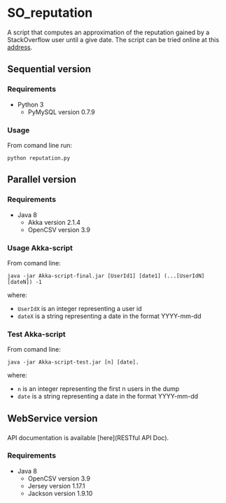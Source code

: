 # SO_reputation

A script that computes an approximation of the reputation gained by a StackOverflow user until a give date.
The script can be tried online at this [address](http://ugres.di.uniba.it:9090/StackOverflowClient/StackOverflowReputation.jsp).

## Sequential version 

### Requirements  
*	Python 3	
	* PyMySQL version 0.7.9
	
### Usage
From comand line run:
```
python reputation.py
```

## Parallel version 

### Requirements
*	Java 8
	* Akka version 2.1.4
	* OpenCSV version 3.9

### Usage Akka-script
From comand line: 
```
java -jar Akka-script-final.jar [UserId1] [date1] (...[UserIdN] [dateN]) -1 
```
where:
* `UserIdX` is an integer representing a user id
* `dateX` is a string representing a date in the format YYYY-mm-dd

### Test Akka-script
From comand line:
```
java -jar Akka-script-test.jar [n] [date].
```
where:
* `n` is an integer representing the first n users in the dump
* `date` is a string representing a date in the format YYYY-mm-dd

## WebService version

###
API documentation is available [here](RESTful API Doc).

### Requirements
*	Java 8
	* OpenCSV version 3.9
	* Jersey version 1.17.1
	* Jackson version 1.9.10

 
